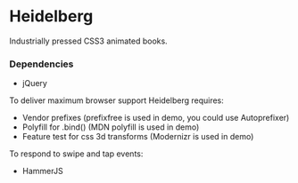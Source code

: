 Heidelberg
==========

Industrially pressed CSS3 animated books.


### Dependencies

* jQuery

To deliver maximum browser support Heidelberg requires:

* Vendor prefixes (prefixfree is used in demo, you could use Autoprefixer)
* Polyfill for .bind() (MDN polyfill is used in demo)
* Feature test for css 3d transforms (Modernizr is used in demo)

To respond to swipe and tap events:

* HammerJS

